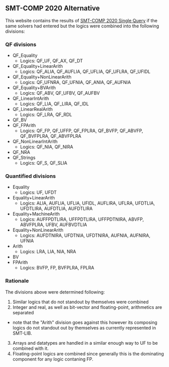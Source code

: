 ## SMT-COMP 2020 Alternative

This website contains the results of [SMT-COMP 2020 Single
Query](https://smt-comp.github.io/2020/results/results-single-query) if the same
solvers had entered but the logics were combined into the following divisions:

### QF divisions

- QF_Equality
  - Logics: QF_UF, QF_AX, QF_DT
- QF_Equality+LinearArith
  - Logics: QF_ALIA, QF_AUFLIA, QF_UFLIA, QF_UFLRA, QF_UFIDL
- QF_Equality+NonLinearArith
  - Logics: QF_UFNRA, QF_UFNIA, QF_ANIA, QF_AUFNIA
- QF_Equality+BVArith
  - Logics: QF_ABV, QF_UFBV, QF_AUFBV
- QF_LinearIntArith
  - Logics: QF_LIA, QF_LIRA, QF_IDL
- QF_LinearRealArith
  - Logics: QF_LRA, QF_RDL
- QF_BV<br>
- QF_FPArith
  - Logics: QF_FP, QF_UFFP, QF_FPLRA, QF_BVFP, QF_ABVFP, QF_BVFPLRA, QF_ABVFPLRA
- QF_NonLinearIntArith
  - Logics: QF_NIA, QF_NIRA
- QF_NRA<br>
- QF_Strings
  - Logics: QF_S, QF_SLIA

### Quantified divisions

- Equality
  - Logics: UF, UFDT
- Equality+LinearArith
  - Logics: ALIA, AUFLIA, UFLIA, UFIDL, AUFLIRA, UFLRA, UFDTLIA, UFDTLIRA, AUFDTLIA, AUFDTLIRA
- Equality+MachineArith
  - Logics: AUFFPDTLIRA, UFFPDTLIRA, UFFPDTNIRA, ABVFP, ABVFPLRA, UFBV, AUFBVDTLIA
- Equality+NonLinearArith
  - Logics: AUFDTNIRA, UFDTNIA, UFDTNIRA, AUFNIA, AUFNIRA, UFNIA
- Arith
  - Logics: LRA, LIA, NIA, NRA
- BV<br>
- FPArith
  - Logics: BVFP, FP, BVFPLRA, FPLRA

### Rationale

The divisions above were determined following:
1. Similar logics that do not standout by themselves were combined
2. Integer and real, as well as bit-vector and floating-point, arithmetics are separated
  - note that the "Arith" division goes against this however its composing
    logics do not standout out by themselves as currently represented in
    SMT-LIB.
3. Arrays and datatypes are handled in a similar enough way to UF to be combined
   with it.
4. Floating-point logics are combined since generally this is the dominating
   component for any logic contaning FP.
